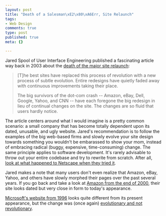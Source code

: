 ```yaml
--- 
layout: post
title: "Death of a Salesman\xE2\x80\xA6Err, Site Relaunch"
tags: 
- Web Design
comments: true
type: post
published: true
meta: {}

---
```

Jared Spool of User Interface Engineering published a fascinating article way back in 2003 about the <a href="http://www.uie.com/articles/death_of_relaunch/">death of the major site relaunch</a>:
  <blockquote>[T]he best sites have replaced this process of revolution with a new process of subtle evolution. Entire redesigns have quietly faded away with continuous improvements taking their place.

  The big survivors of the dot-com crash -- Amazon, eBay, Dell, Google, Yahoo, and CNN -- have each foregone the big redesign in lieu of continual changes on the site. The changes are so fluid that users hardly notice. </blockquote>

  The article centers around what I would imagine is a pretty common scenario: a small company that has become totally dependent upon its dated, unusable, and ugly website. Jared's recommendation is to follow the examples of the big web-based firms and slowly evolve your site design towards something you wouldn't be embarassed to show your mom, instead of embracing radical (buggy, expensive, time-consuming) change. The same principle applies to software development. It's rarely advisable to throw out your entire codebase and try to rewrite from scratch. After all, <a href="http://www.joelonsoftware.com/articles/fog0000000069.html">look at what happened to Netscape when they tried it</a>.

  Jared makes a note that many users don't even realize that Amazon, eBay, Yahoo, and others have slowly morphed their pages over the past several years. If you go back and take a look at <a href="http://web.archive.org/web/20001219015600/www.amazon.com/exec/obidos/subst/home/home.html/">Amazon from the end of 2000</a>, their site looks dated but very close in form to today's appearance.

  <a href="http://web.archive.org/web/19961022175331/http://www.microsoft.com/">Microsoft's website from 1996</a> looks quite different from its present appearance, but the change was (once again) <a href="http://web.archive.org/web/*/http://www.microsoft.com">evolutionary and not revolutionary</a>.
